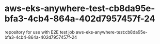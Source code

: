 # aws-eks-anywhere-test-cb8da95e-bfa3-4cb4-864a-402d7957457f-24
repository for use with E2E test job aws-eks-anywhere-test:cb8da95e-bfa3-4cb4-864a-402d7957457f-24
